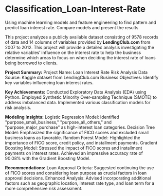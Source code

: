 # Classification_Loan-Interest-Rate
Using machine learning models and feature engineering to find pattern and  predict loan interest rate. Compare models and present the results 

This project analyzes a publicly available dataset consisting of 9578 records of data and 14 columns of variables provided by **LendingClub.com** from 2007 to 2012. This project will provide a detailed analysis investigating the relative variables’ influence on the interest rate to help the business determine which areas to focus on when deciding the interest rate of loans being borrowed to clients.

**Project Summary:**
Project Name: Loan Interest Rate Risk Analysis
Data Source: Kaggle dataset from LendingClub.com
Business Objectives: Identify key variables influencing loan interest rates.

**Key Achievements:**
Conducted Exploratory Data Analysis (EDA) using Python.
Employed Synthetic Minority Over-sampling Technique (SMOTE) to address imbalanced data.
Implemented various classification models for risk analysis.

**Modeling Insights:**
Logistic Regression Model: Identified "purpose_small_business," "purpose_all_others," and "purpose_major_purchase" as high-interest loan categories.
Decision Tree Model: Emphasized the significance of FICO scores and excluded small business loans as favorable.
Random Forest Model: Highlighted the importance of FICO score, credit policy, and installment payments.
Gradient Boosting Model: Stressed the impact of FICO scores and installment payments on interest rates.
Achieved an impressive accuracy rate of 90.08% with the Gradient Boosting Model.

**Recommendations:**
Loan Approval Criteria: Suggested continuing the use of FICO scores and considering loan purpose as crucial factors in loan approval decisions.
Enhanced Analysis: Advised incorporating additional factors such as geographic location, interest rate type, and loan term for a more comprehensive risk assessment.

